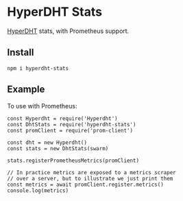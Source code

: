 # HyperDHT Stats

[HyperDHT](https://github.com/holepunchto/hyperdht) stats, with Prometheus support.

## Install

```
npm i hyperdht-stats
```

## Example

To use with Prometheus:

```
const Hyperdht = require('Hyperdht')
const DhtStats = require('hyperdht-stats')
const promClient = require('prom-client')

const dht = new Hyperdht()
const stats = new DhtStats(swarm)

stats.registerPrometheusMetrics(promClient)

// In practice metrics are exposed to a metrics scraper
// over a server, but to illustrate we just print them
const metrics = await promClient.register.metrics()
console.log(metrics)
```
